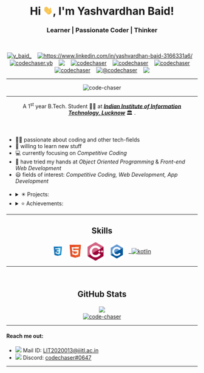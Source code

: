 <h1 align="center">Hi&nbsp;<img src="https://raw.githubusercontent.com/ABSphreak/ABSphreak/master/gifs/Hi.gif" height="24">, I'm Yashvardhan Baid! </h1>

<h3 align="center">Learner | Passionate Coder | Thinker</h3>
<br>
<p align=center>
<a href="https://twitter.com/y_baid_" target="blank"><img align="center" src="https://raw.githubusercontent.com/rahuldkjain/github-profile-readme-generator/master/src/images/icons/Social/twitter.svg" alt="y_baid_" height="27" width="" /></a>&nbsp;&nbsp;&nbsp;
<a href="https://linkedin.com/in/yashvardhan-baid-3166331a6/" target="blank"><img align="center" src="https://raw.githubusercontent.com/rahuldkjain/github-profile-readme-generator/master/src/images/icons/Social/linked-in-alt.svg" alt="https://www.linkedin.com/in/yashvardhan-baid-3166331a6/" height="27" width="" /></a>&nbsp;&nbsp;&nbsp;
<a href="https://fb.com/codechaser.yb" target="blank"><img align="center" src="https://raw.githubusercontent.com/rahuldkjain/github-profile-readme-generator/master/src/images/icons/Social/facebook.svg" alt="codechaser.yb" height="27" width="" /></a>&nbsp;&nbsp;&nbsp;
<a href="https://open.spotify.com/user/2zitooxrnd54cyavlphuhn7r9?si=2e4246add7414e72"><img align="center" height="27" src="https://user-images.githubusercontent.com/63065397/123314435-39dbcd80-d548-11eb-8f43-20f494523936.png"></a>&nbsp;&nbsp;&nbsp;
<a href="https://instagram.com/yashvardhan_baid_" target="blank"><img align="center" src="https://raw.githubusercontent.com/rahuldkjain/github-profile-readme-generator/master/src/images/icons/Social/instagram.svg" alt="codechaser" height="27" width="" /></a>&nbsp;&nbsp;&nbsp;
<a href="https://www.codechef.com/users/codechaser" target="blank"><img align="center" src="https://user-images.githubusercontent.com/63065397/123329670-b11a5d00-d55a-11eb-8096-44ca8667f0e3.png" alt="codechaser" height="27" width="" padding="" /></a>&nbsp;&nbsp;&nbsp;
<a href="https://codeforces.com/profile/codechaser" target="blank"><img align="center" src="https://logo.clearbit.com/codeforces.com" alt="codechaser" height="27" width="" /></a>&nbsp;&nbsp;&nbsp;
<a href="https://dev.to/codechaser" target="blank"><img align="center" src="https://d2fltix0v2e0sb.cloudfront.net/dev-black.png" alt="codechaser" height="27" width="" /></a>&nbsp;&nbsp;&nbsp;
<a href="https://www.hackerearth.com/@codechaser" target="blank"><img align="center" src="https://upload.wikimedia.org/wikipedia/commons/e/e8/HackerEarth_logo.png" alt="@codechaser" height="27" width="" /></a>&nbsp;&nbsp;&nbsp;
<a href="https://icpc.global/ICPCID/DOP0J2F6824H"><img align="center" src="https://user-images.githubusercontent.com/63065397/126180986-c735360b-6e4b-4a90-bfa3-551debdeb125.png" height="27"></a>

</p>

___

<p align="center"> <img src="https://komarev.com/ghpvc/?username=code-chaser&label=Profile%20visits&color=0e75b6&style=flat-square" alt="code-chaser" width="120" /> </p>


___

<div align="center">
    A 1<sup>st</sup> year B.Tech. Student 👨‍⚖️ at <b><i><a href="https://iiitl.ac.in">Indian Institute of Information Technology, Lucknow</a></i></b> 🏛️ .
    <br>
    <br>
    <br>
    <ul align="left">
        <li>👨‍💻 passionate about coding and other tech-fields
        <li>🌱 willing to learn new stuff</li>
        <li>💻 currently focusing on <i>Competitive Coding</i></li>
        <li>👐 have tried my hands at <i>Object Oriented Programming</i> & <i>Front-end Web Development</i></li>
        <li>😃 fields of interest: <i>Competitive Coding, Web Development, App Development</i></li>
        <br>
        <li><details><summary>✴️ Projects:</summary><br>
            <ul>
                <li>
            <a href="https://github.com/code-chaser/hospital-management-system/">hospital-management-system</a> : made using <i>Object Oriented Programming in C++</i> (Semester Project) <br>
                </li>
            </details></li>
        <li><details><summary>⭐ Achievements:</summary><br>
            
* Global Rank **1240** in my first ever coding contest;
    * Contest: &nbsp;&nbsp; <a href="https://www.codechef.com/DEC20B">December Challenge 2020 Division 2</a>
    * Platform: &nbsp; <a href="https://www.codechef.com"><img align="center" src="https://logo.clearbit.com/codechef.com" alt="codechef" height="24" width="" padding="" /></a>
    * Handle: &nbsp;&nbsp;&nbsp;<a href="https://www.codechef.com/users/codechaser" target="blank"> codechaser</a>
    * <img align="center" src="https://user-images.githubusercontent.com/63065397/122634315-19041a00-d0fb-11eb-8db9-9dced957e9ca.png">


<br>

* Global Rank **445**;
    * Contest: &nbsp;&nbsp; <a href="https://www.codechef.com/CCRC21C">CodeChef Div 3 Rated Contest 2021 Division 3</a>
    * Platform: &nbsp; <a href="https://www.codechef.com"><img align="center" src="https://logo.clearbit.com/codechef.com" alt="codechef" height="24" width="" padding="" /></a>
    * Handle: &nbsp;&nbsp;&nbsp;<a href="https://www.codechef.com/users/codechaser" target="blank"> codechaser</a>
    * <img align="center" src="https://user-images.githubusercontent.com/63065397/123522305-1cd70400-d6da-11eb-8c99-abaec7172dbf.png">

<br>

* Global Rank **43**;
    * Contest: &nbsp;&nbsp; <a href="https://www.codechef.com/START4C">May CodeChef Starters 2021 Division 3</a>
    * Platform: &nbsp; <a href="https://www.codechef.com"><img align="center" src="https://logo.clearbit.com/codechef.com" alt="codechef" height="24" width="" padding="" /></a>
    * Handle: &nbsp;&nbsp;&nbsp;<a href="https://www.codechef.com/users/codechaser1" target="blank"> codechaser1</a>
    * <img align="center" src="https://user-images.githubusercontent.com/63065397/122634236-a3984980-d0fa-11eb-9ea8-889acec7e7d7.png">

<br>

* Global Rank **11**;
    * Contest: &nbsp;&nbsp; <a href="https://www.codechef.com/START5C">June CodeChef Starters 2021 Division 3</a>
    * Platform: &nbsp; <a href="https://www.codechef.com"><img align="center" src="https://logo.clearbit.com/codechef.com" alt="codechef" height="24" width="" padding="" /></a>
    * Handle: &nbsp;&nbsp;&nbsp;<a href="https://www.codechef.com/users/knight0" target="blank"> knight0</a>
    * <img align="center" src="https://user-images.githubusercontent.com/63065397/123551605-291d9880-d790-11eb-8d62-d87a01cdf47f.png">

<br>

           
</ul>
</div>

___

<h2 align="center">Skills</h2> 
<p align="center">
<a href="https://www.w3schools.com/css/" target="_blank"><img align="center" src="https://raw.githubusercontent.com/devicons/devicon/master/icons/css3/css3-original.svg" alt="css3" width="" height="25"/></a>&nbsp;&nbsp;&nbsp;
<a href="https://www.w3.org/html/" target="_blank"><img  align="center" src="https://raw.githubusercontent.com/devicons/devicon/master/icons/html5/html5-original.svg" alt="html5" width="" height="35"/></a>&nbsp;&nbsp;
<a href="https://www.w3schools.com/cpp/" target="_blank"><img align="center"  src="https://raw.githubusercontent.com/devicons/devicon/master/icons/cplusplus/cplusplus-original.svg" alt="cplusplus" width="" height="50"/></a>&nbsp;&nbsp;
<a href="https://www.cprogramming.com/https://www.cprogramming.com/" target="_blank"><img align="center" src="https://raw.githubusercontent.com/devicons/devicon/master/icons/c/c-original.svg" alt="c" width="" height="38"/></a>&nbsp;&nbsp;
<a href="https://kotlinlang.org" target="_blank">&nbsp;&nbsp;<img align="center" src="https://www.vectorlogo.zone/logos/kotlinlang/kotlinlang-icon.svg" alt="kotlin" width="" height="19"/></a>
<br>

___

<br>
<h2 align="center"> GitHub Stats </h2>
<div align="center"><a href="https://github.com/code-chaser">
  

<!--<img align="center" src="https://github-readme-stats.vercel.app/api/top-langs/?username=code-chaser&hide_border=0&border_color=111f37&title_color=4285f4&icon_color=fbbc05&text_color=34a853&border_radius=0&bg_color=0d1117&theme=onedark&layout=compact" height="160" />--><img align="center" src="https://github-readme-streak-stats.herokuapp.com/?user=code-chaser&border_radius=0&background=00000000&stroke=111f37&hide_border=false&border=3d5c8a&ring=4285f4&sideLabels=34a853&fire=fbbc05&currStreakLabel=4285f4&sideNums=34a853&currStreakNum=fbbc05&dates=4285f4" width="506"/><br><img align="center" src="https://github-readme-stats.vercel.app/api?username=code-chaser&count_private=true&show_icons=true&theme=onedark&title_color=4285f4&icon_color=fbbc05&text_color=34a853&hide_border=1&border_radius=0&bg_color=0f284db6&layout=compact&custom_title=codechaser's GitHub Stats" alt="code-chaser" height="200" /><!--e32f68&bg_color=40,fa913f,6b47ca&border_color=ffffff&title_color=ffffff&text_color=fff&icon_color=fff--><br>

  </a></p>
</div>

___

#### Reach me out:
* <img src="https://user-images.githubusercontent.com/63065397/126423466-72506d41-ee22-43d2-bf7a-a90b6581c8d4.png" height="20"> Mail ID: [LIT2020013@iiitl.ac.in](mailto:lit2020013@iiitl.ac.in)  
* <img src="https://user-images.githubusercontent.com/63065397/126423218-46304c72-7520-4ef9-802a-5188896d775d.png" height="20"> Discord: [codechaser#0647](https://discord.com/)

___

</div>

